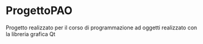 # ProgettoPAO
Progetto realizzato per il corso di programmazione ad oggetti realizzato con la libreria grafica Qt
